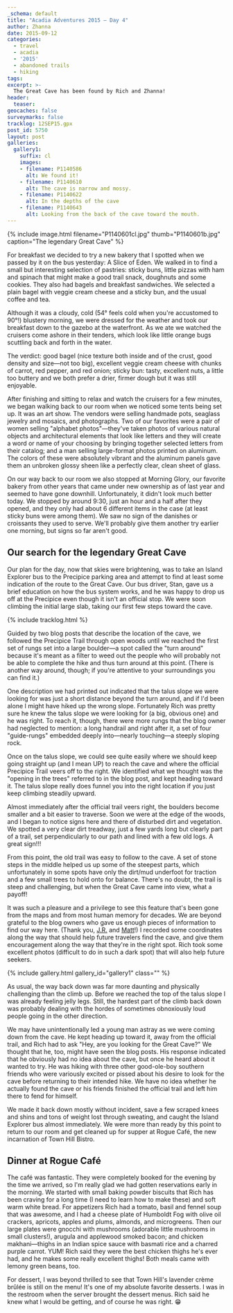 ```yaml
---
_schema: default
title: "Acadia Adventures 2015 – Day 4"
author: Zhanna
date: 2015-09-12
categories:
  - travel
  - acadia
  - '2015'
  - abandoned trails
  - hiking
tags:
excerpt: >-
  The Great Cave has been found by Rich and Zhanna!
header:
  teaser:
geocaches: false
surveymarks: false
tracklog: 12SEP15.gpx
post_id: 5750
layout: post 
galleries:
  gallery1:
    suffix: cl
    images:
    - filename: P1140586
      alt: We found it!
    - filename: P1140610
      alt: The cave is narrow and mossy.  
    - filename: P1140622
      alt: In the depths of the cave
    - filename: P1140643
      alt: Looking from the back of the cave toward the mouth.                      
---
```


{% include image.html filename="P1140601cl.jpg" thumb="P1140601b.jpg" caption="The legendary Great Cave" %}

For breakfast we decided to try a new bakery that I spotted when we passed by it on the bus yesterday: A Slice of Eden. We walked in to find a small but interesting selection of pastries: sticky buns, little pizzas with ham and spinach that might make a good trail snack, doughnuts and some cookies. They also had bagels and breakfast sandwiches. We selected a plain bagel with veggie cream cheese and a sticky bun, and the usual coffee and tea. 

Although it was a cloudy, cold (54° feels cold when you're accustomed to 90°!) blustery morning, we were dressed for the weather and took our breakfast down to the gazebo at the waterfront. As we ate we watched the cruisers come ashore in their tenders, which look like little orange bugs scuttling back and forth in the water. 

The verdict: good bagel (nice texture both inside and of the crust, good density and size—not too big), excellent veggie cream cheese with chunks of carrot, red pepper, and red onion; sticky bun: tasty, excellent nuts, a little too buttery and we both prefer a drier, firmer dough but it was still enjoyable. 

After finishing and sitting to relax and watch the cruisers for a few minutes, we began walking back to our room when we noticed some tents being set up. It was an art show. The vendors were selling handmade pots, seaglass jewelry and mosaics, and photographs. Two of our favorites were a pair of women selling "alphabet photos"—they've taken photos of various natural objects and architectural elements that look like letters and they will create a word or name of your choosing by bringing together selected letters from their catalog; and a man selling large-format photos printed on aluminum. The colors of these were absolutely vibrant and the aluminum panels gave them an unbroken glossy sheen like a perfectly clear, clean sheet of glass. 

On our way back to our room we also stopped at Morning Glory, our favorite bakery from other years that came under new ownership as of last year and seemed to have gone downhill. Unfortunately, it didn't look much better today. We stopped by around 9:30, just an hour and a half after they opened, and they only had about 6 different items in the case (at least sticky buns were among them). We saw no sign of the danishes or croissants they used to serve. We'll probably give them another try earlier one morning, but signs so far aren't good.

## Our search for the legendary Great Cave

Our plan for the day, now that skies were brightening, was to take an Island Explorer bus to the Precipice parking area and attempt to find at least some indication of the route to the Great Cave. Our bus driver, Stan, gave us a brief education on how the bus system works, and he was happy to drop us off at the Precipice even though it isn't an official stop. We were soon climbing the initial large slab, taking our first few steps toward the cave.

{% include tracklog.html %}

Guided by two blog posts that describe the location of the cave, we followed the Precipice Trail through open woods until we reached the first set of rungs set into a large boulder—a spot called the "turn around" because it's meant as a filter to weed out the people who will probably not be able to complete the hike and thus turn around at this point. (There is another way around, though; if you're attentive to your surroundings you can find it.) 

One description we had printed out indicated that the talus slope we were looking for was just a short distance beyond the turn around, and if I'd been alone I might have hiked up the wrong slope. Fortunately Rich was pretty sure he knew the talus slope we were looking for (a big, obvious one) and he was right. To reach it, though, there were more rungs that the blog owner had neglected to mention: a long handrail and right after it, a set of four "guide-rungs" embedded deeply into—nearly touching—a steeply sloping rock.

Once on the talus slope, we could see quite easily where we should keep going straight up (and I mean UP) to reach the cave and where the official Precipice Trail veers off to the right. We identified what we thought was the "opening in the trees" referred to in the blog post, and kept heading toward it. The talus slope really does funnel you into the right location if you just keep climbing steadily upward. 

Almost immediately after the official trail veers right, the boulders become smaller and a bit easier to traverse. Soon we were at the edge of the woods, and I began to notice signs here and there of disturbed dirt and vegetation. We spotted a very clear dirt treadway, just a few yards long but clearly part of a trail, set perpendicularly to our path and lined with a few old logs. A great sign!!!  

From this point, the old trail was easy to follow to the cave. A set of stone steps in the middle helped us up some of the steepest parts, which unfortunately in some spots have only the dirt/mud underfoot for traction and a few small trees to hold onto for balance. There's no doubt, the trail is steep and challenging, but when the Great Cave came into view, what a payoff! 

It was such a pleasure and a privilege to see this feature that's been gone from the maps and from most human memory for decades. We are beyond grateful to the blog owners who gave us enough pieces of information to find our way here. (Thank you, [J.R.](http://abandonedtrailsofacadianationalpark.blogspot.com/2014/11/the-precipice-trail-great-cave.html) and [Matt](http://leavetheworldbelow.blogspot.com/2014/08/the-great-cave-acadia-national-park.html)!) I recorded some coordinates along the way that should help future travelers find the cave, and give them encouragement along the way that they're in the right spot. Rich took some excellent photos (difficult to do in such a dark spot) that will also help future seekers.

{% include gallery.html gallery_id="gallery1" class="" %}

As usual, the way back down was far more daunting and physically challenging than the climb up. Before we reached the top of the talus slope I was already feeling jelly legs. Still, the hardest part of the climb back down was probably dealing with the hordes of sometimes obnoxiously loud people going in the other direction. 

We may have unintentionally led a young man astray as we were coming down from the cave. He kept heading up toward it, away from the official trail, and Rich had to ask "Hey, are you looking for the Great Cave?" We thought that he, too, might have seen the blog posts. His response indicated that he obviously had no idea about the cave, but once he heard about it wanted to try. He was hiking with three other good-ole-boy southern friends who were variously excited or pissed about his desire to look for the cave before returning to their intended hike. We have no idea whether he actually found the cave or his friends finished the official trail and left him there to fend for himself.

We made it back down mostly without incident, save a few scraped knees and shins and tons of weight lost through sweating, and caught the Island Explorer bus almost immediately. We were more than ready by this point to return to our room and get cleaned up for supper at Rogue Café, the new incarnation of Town Hill Bistro.

## Dinner at Rogue Café

The café was fantastic. They were completely booked for the evening by the time we arrived, so I'm really glad we had gotten reservations early in the morning. We started with small baking powder biscuits that Rich has been craving for a long time (I need to learn how to make these) and soft warm white bread. For appetizers Rich had a tomato, basil and fennel soup that was awesome, and I had a cheese plate of Humboldt Fog with olive oil crackers, apricots, apples and plums, almonds, and microgreens. Then our large plates were gnocchi with mushrooms (adorable little mushrooms in small clusters!), arugula and applewood smoked bacon; and chicken makhani—thighs in an Indian spice sauce with basmati rice and a charred purple carrot. YUM! Rich said they were the best chicken thighs he's ever had, and he makes some really excellent thighs! Both meals came with lemony green beans, too.

For dessert, I was beyond thrilled to see that Town Hill's lavender crème brûlée is still on the menu! It's one of my absolute favorite desserts. I was in the restroom when the server brought the dessert menus. Rich said he knew what I would be getting, and of course he was right. :grin: